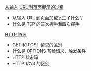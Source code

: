[从输入 URL 到页面展示的过程](./从输入URL到页面展示的过程.md)

- 从输入 URL 到页面加载发生了什么？
- 什么是 TCP 的三次握手和四次挥手

[HTTP 协议](./HTTP协议.md)

- GET 和 POST 请求的区别
- 什么是 OPTIONS 预检请求，触发条件
- HTTP 状态码
- HTTP 1/2/3 的区别
